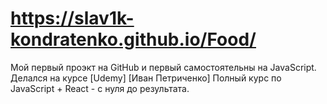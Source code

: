 # https://slav1k-kondratenko.github.io/Food/
Мой первый проэкт на GitHub и первый самостоятельны на JavaScript.
Делался на курсе [Udemy] [Иван Петриченко] Полный курс по JavaScript + React - с нуля до результата.
